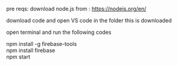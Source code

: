 pre reqs:
download node.js from : https://nodejs.org/en/

download code and open VS code in the folder this is downloaded 

open terminal and run the following codes

npm install -g firebase-tools   
npm install firebase     
npm start 
